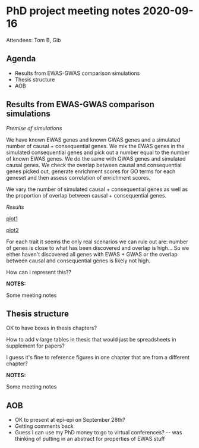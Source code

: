 # PhD project meeting notes 2020-09-16

Attendees: Tom B, Gib

## Agenda

* Results from EWAS-GWAS comparison simulations
* Thesis structure
* AOB

## Results from EWAS-GWAS comparison simulations

_Premise of simulations_

We have known EWAS genes and known GWAS genes and a simulated number of causal + consequential genes. We mix the EWAS genes in the simulated consequential genes and pick out a number equal to the number of known EWAS genes. We do the same with GWAS genes and simulated causal genes. We check the overlap between causal and consequential genes picked out, generate enrichment scores for GO terms for each geneset and then assess correlation of enrichment scores. 

We vary the number of simulated causal + consequential genes as well as the proportion of overlap between causal + consequential genes.

_Results_

[plot1](architecture_sims_correlation_of_pathway_enrichment_scores.pdf)

[plot2](architecture_sims_gene_overlap.pdf)

For each trait it seems the only real scenarios we can rule out are: number of genes is close to what has been discovered and overlap is high... So we either haven't discovered all genes with EWAS + GWAS or the overlap between causal and consequential genes is likely not high. 

How can I represent this??

__NOTES:__

Some meeting notes

## Thesis structure

OK to have boxes in thesis chapters?

How to add v large tables in thesis that would just be spreadsheets in supplement for papers?

I guess it's fine to reference figures in one chapter that are from a different chapter?

__NOTES:__

Some meeting notes

## AOB

* OK to present at epi-epi on September 28th?
* Getting comments back 
* Guess I can use my PhD money to go to virtual conferences? -- was thinking of putting in an abstract for properties of EWAS stuff 
